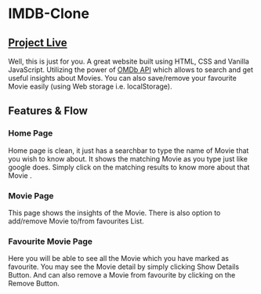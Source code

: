 # IMDB-Clone

## [Project Live](https://imdbclonev1.netlify.app/)

Well, this is just for you. A great website built using HTML, CSS and Vanilla JavaScript. Utilizing the power of [OMDb API](http://www.omdbapi.com/?apikey=[yourkey]&) which allows to search and get useful insights about Movies. You can also save/remove your favourite Movie  easily (using Web storage i.e. localStorage).

## Features & Flow

### Home Page
Home page is clean, it just has a searchbar to type the name of Movie  that you wish to know about. It shows the matching Movie as you type just like google does. Simply click on the matching results to know more about that Movie .

### Movie Page
This page shows the insights of the Movie. There is also option to add/remove Movie to/from favourites List.

### Favourite Movie Page
Here you will be able to see all the Movie which you have marked as favourite. You may see the Movie detail by simply clicking Show Details Button. And can also remove a Movie from favourite by clicking on the Remove Button.
